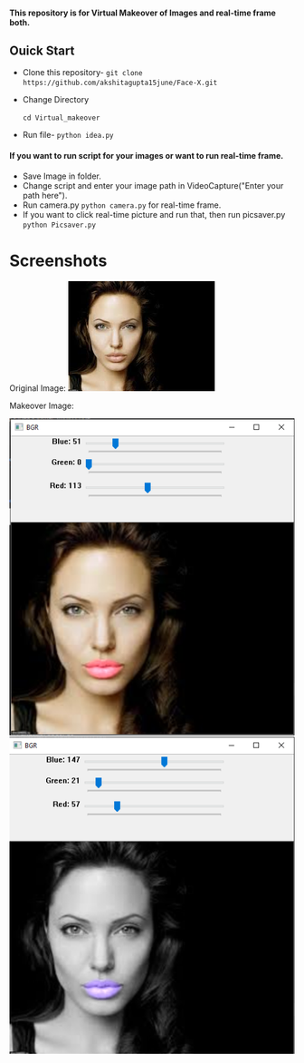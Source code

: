 #### This repository is for Virtual Makeover of Images and real-time frame both.
## Ouick Start
- Clone this repository-
`git clone https://github.com/akshitagupta15june/Face-X.git`
- Change Directory

  `cd Virtual_makeover`
- Run file-
`python idea.py`

#### If you want to run script for your images or want to run real-time frame.
- Save Image in folder.
- Change script and enter your image path in VideoCapture("Enter your path here").
- Run camera.py `python camera.py` for real-time frame.
- If you want to click real-time picture and run that, then run picsaver.py ` python Picsaver.py`

# Screenshots
Original Image:
![Capture](images/img.png)


Makeover Image:


![Capture2](images/1.jpg)
![Capture3](images/2.jpg)

